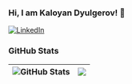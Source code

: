 ### Hi, I am Kaloyan Dyulgerov! 👋

[![LinkedIn](https://img.shields.io/badge/-LinkedIn-0e76a8?style=flat-square&logo=Linkedin&logoColor=white)](https://www.linkedin.com/in/kaloyan-dyulgerov-a550b2150/)

### GitHub Stats

| <img align="center" src="https://github-readme-stats.vercel.app/api?username=KDyulgerov&count_private=true&show_icons=true&include_all_commits=true&hide_border=true&hide=contribs" alt="GitHub Stats" /> | <img align="center" src="https://github-readme-stats.vercel.app/api/top-langs/?username=KDyulgerov&layout=compact&hide_border=true" /> |
| ------------- | ------------- |
